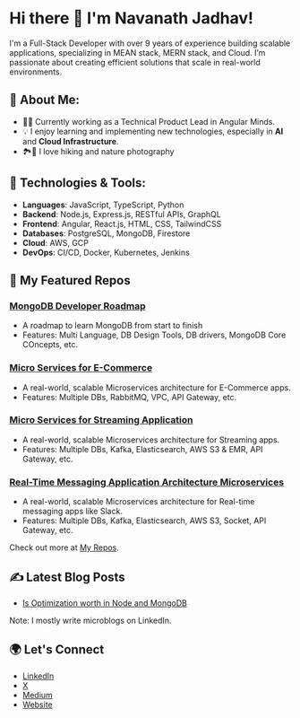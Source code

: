 # Hi there 👋 I'm Navanath Jadhav!

I'm a Full-Stack Developer with over 9 years of experience building scalable applications, specializing in MEAN stack, MERN stack, and Cloud. I’m passionate about creating efficient solutions that scale in real-world environments.

## 🚀 About Me:

- 👨‍💻 Currently working as a Technical Product Lead in Angular Minds.
- 💡 I enjoy learning and implementing new technologies, especially in **AI** and **Cloud Infrastructure**.
- 🏞📸 I love hiking  and nature photography 

## 🔧 Technologies & Tools:

- **Languages**: JavaScript, TypeScript, Python
- **Backend**: Node.js, Express.js, RESTful APIs, GraphQL
- **Frontend**: Angular, React.js, HTML, CSS, TailwindCSS
- **Databases**: PostgreSQL, MongoDB, Firestore
- **Cloud**: AWS, GCP
- **DevOps**: CI/CD, Docker, Kubernetes, Jenkins

## 🚀 My Featured Repos

### [MongoDB Developer Roadmap](https://github.com/navanathjadhav/mongodb-developer-roadmap)

- A roadmap to learn MongoDB from start to finish
- Features: Multi Language, DB Design Tools, DB drivers, MongoDB Core COncepts, etc.

### [Micro Services for E-Commerce](https://github.com/navanathjadhav/Micro-Services-for-E-Commerce)

- A real-world, scalable Microservices architecture for E-Commerce apps.
- Features: Multiple DBs, RabbitMQ, VPC, API Gateway, etc.

### [Micro Services for Streaming Application](https://github.com/navanathjadhav/Micro-Services-for-Streaming-Application)

- A real-world, scalable Microservices architecture for Streaming apps.
- Features: Multiple DBs, Kafka, Elasticsearch, AWS S3 & EMR, API Gateway, etc.

### [Real-Time Messaging Application Architecture Microservices](https://github.com/navanathjadhav/Real-Time-Messaging-Application-Architecture-Microservices)

- A real-world, scalable Microservices architecture for Real-time messaging apps like Slack.
- Features: Multiple DBs, Kafka, Elasticsearch, AWS S3, Socket, API Gateway, etc.

Check out more at [My Repos](https://github.com/navanathjadhav?tab=repositories).

## ✍️ Latest Blog Posts

- [Is Optimization worth in Node and MongoDB](https://everblogs.com/back-end/is-optimization-worth-in-node-and-mongodb/)

Note: I mostly write microblogs on LinkedIn.

## 🌍 Let's Connect

- [LinkedIn](https://www.linkedin.com/in/navanath-jadhav/)
- [X](https://x.com/its_navanath)
- [Medium](https://navanathjadhav.medium.com/)
- [Website](https://everblogs.com/)

